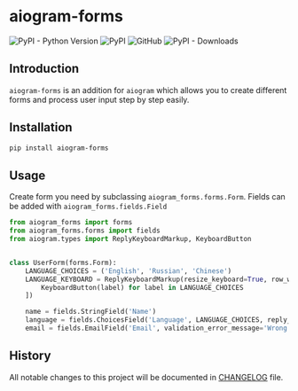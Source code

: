 # aiogram-forms
![PyPI - Python Version](https://img.shields.io/pypi/pyversions/aiogram-forms)
![PyPI](https://img.shields.io/pypi/v/aiogram-forms)
![GitHub](https://img.shields.io/github/license/13g10n/aiogram-forms)
![PyPI - Downloads](https://img.shields.io/pypi/dm/aiogram-forms?label=installs)

## Introduction
`aiogram-forms` is an addition for `aiogram` which allows you to create different forms and process user input step by step easily.

## Installation
```bash
pip install aiogram-forms
```

## Usage
Create form you need by subclassing `aiogram_forms.forms.Form`. Fields can be added with `aiogram_forms.fields.Field`

```python
from aiogram_forms import forms
from aiogram_forms.forms import fields
from aiogram.types import ReplyKeyboardMarkup, KeyboardButton


class UserForm(forms.Form):
    LANGUAGE_CHOICES = ('English', 'Russian', 'Chinese')
    LANGUAGE_KEYBOARD = ReplyKeyboardMarkup(resize_keyboard=True, row_width=3).add(*[
        KeyboardButton(label) for label in LANGUAGE_CHOICES
    ])

    name = fields.StringField('Name')
    language = fields.ChoicesField('Language', LANGUAGE_CHOICES, reply_keyboard=LANGUAGE_KEYBOARD)
    email = fields.EmailField('Email', validation_error_message='Wrong email format!')
```

## History
All notable changes to this project will be documented in [CHANGELOG](CHANGELOG.md) file.

